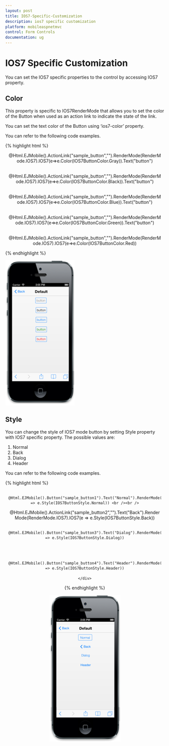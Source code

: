 ```yaml
---
layout: post
title: IOS7-Specific-Customization
description: ios7 specific customization
platform: mobileaspnetmvc
control: Form Controls
documentation: ug
---
```


# IOS7 Specific Customization

You can set the IOS7 specific properties to the control by accessing IOS7 property.

## Color

This property is specific to IOS7RenderMode that allows you to set the color of the Button when used as an action link to indicate the state of the link. 

You can set the text color of the Button using ‘ios7-color’ property.

You can refer to the following code examples.


{% highlight html %}
<div align="center" style="margin:10px">

@Html.EJMobile().ActionLink("sample_button","").RenderMode(RenderMode.IOS7).IOS7(e=>e.Color(IOS7ButtonColor.Gray)).Text("button") <br /><br />

@Html.EJMobile().ActionLink("sample_button","").RenderMode(RenderMode.IOS7).IOS7(e=>e.Color(IOS7ButtonColor.Black)).Text("button") <br /><br />

@Html.EJMobile().ActionLink("sample_button","").RenderMode(RenderMode.IOS7).IOS7(e=>e.Color(IOS7ButtonColor.Blue)).Text("button") <br /><br />

@Html.EJMobile().ActionLink("sample_button","").RenderMode(RenderMode.IOS7).IOS7(e=>e.Color(IOS7ButtonColor.Green)).Text("button") <br /><br />

@Html.EJMobile().ActionLink("sample_button","").RenderMode(RenderMode.IOS7).IOS7(e=>e.Color(IOS7ButtonColor.Red))

</div>
{% endhighlight %}




![C:/Users/deepal/AppData/Local/Temp/SNAGHTML1f717c65.PNG](IOS7-Specific-Customization_images/IOS7-Specific-Customization_img1.png)


## Style

You can change the style of IOS7 mode button by setting Style property with IOS7 specific property. The possible values are:

1. Normal
2. Back
3. Dialog
4. Header

You can refer to the following code examples.


{% highlight html %}
<div align="center" style="margin:10px">

                @Html.EJMobile().Button("sample_button1").Text("Normal").RenderMode(RenderMode.IOS7).IOS7(e => e.Style(IOS7ButtonStyle.Normal)) <br /><br />



@Html.EJMobile().ActionLink("sample_button2","").Text("Back").RenderMode(RenderMode.IOS7).IOS7(e => e.Style(IOS7ButtonStyle.Back))



            @Html.EJMobile().Button("sample_button3").Text("Dialog").RenderMode(RenderMode.IOS7).IOS7(e => e.Style(IOS7ButtonStyle.Dialog))



            @Html.EJMobile().Button("sample_button4").Text("Header").RenderMode(RenderMode.IOS7).IOS7(e => e.Style(IOS7ButtonStyle.Header))

    </div>
{% endhighlight %}




![C:/Users/deepal/AppData/Local/Temp/SNAGHTML1f700342.PNG](IOS7-Specific-Customization_images/IOS7-Specific-Customization_img2.png)



